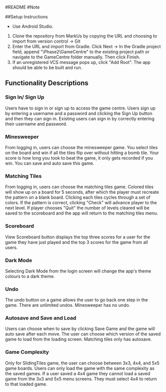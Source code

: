 #README
#Note

##Setup Instructions 
* Use Android Studio.
1. Clone the repository from MarkUs by copying the URL and choosing to import from version
control -> Git
2. Enter the URL and import from Gradle. Click Next -> In the Gradle project field, append
"\Phase2\GameCentre" to the existing project path or navigate to the GameCentre folder manually. Then click Finish.
3. If an unregistered VCS message pops up, click "Add Root". The app should be able to
be built and run.


## Functionality Descriptions 
### Sign In/ Sign Up 
Users have to sign in or sign up to access the game centre. Users sign up by entering a username 
and a password and clicking the Sign Up button and then they can sign in. Existing users can sign 
in by correctly entering their username and password. 

### Minesweeper 
From logging in, users can choose the minesweeper game. You select tiles on the board and win if all the 
tiles flip over without hitting a bomb tile. Your score is how long you took to beat the game, it only
gets recorded if you win. You can save and auto save this game. 

### Matching Tiles 
From logging in, users can choose the matching tiles game. Colored tiles will show up on a board for 5 seconds, 
after which the player must recreate the pattern on a blank board. Clicking each tiles cycles through a set of 
colors. If the pattern is correct, clicking "Check" will advance player to the next level. If player chooses "Quit" 
the number of levels cleared will be saved to the scoreboard and the app will return to the matching tiles menu. 

### Scoreboard 
View Scoreboard button displays the top three scores for a user for the game they have just played 
and the top 3 scores for the game from all users. 

### Dark Mode 
Selecting Dark Mode from the login screen will change the app's theme colours to a dark theme. 

### Undo 
The undo button on a game allows the user to go back one step in the game. There are unlimited 
undos. Minesweeper has no undo. 

### Autosave and Save and Load
Users can choose when to save by clicking Save Game and the game will auto save after each move. 
The user can choose which version of the saved game to load from the loading screen. Matching tiles only 
has autosave. 

### Game Complexity 
Only for SlidingTiles game, the user can choose between 3x3, 4x4, and 5x5 game boards. Users can only 
load the game with the same complexity as the saved games. If a user saved a 4x4 game they cannot 
load a saved game from the 3x3 and 5x5 menu screens. They must select 4x4 to return to that loaded 
game. 

